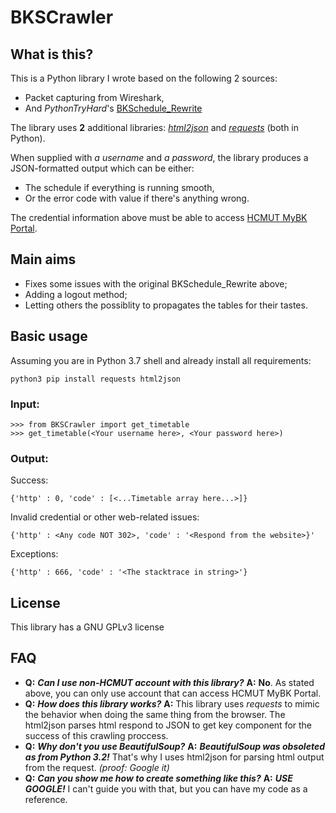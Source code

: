 
# BKSCrawler

## What is this?
 This is a Python library I wrote based on the following 2 sources:
  - Packet capturing from Wireshark,
  - And _PythonTryHard_'s [BKSchedule_Rewrite](https://github.com/PythonTryHard/BKSchedule_Rewrite)

The library uses **2** additional libraries: [_html2json_](http://pypi.org/project/html2json/) and [_requests_](https://pypi.org/project/requests/) (both in Python).

When supplied with _a username_ and _a password_, the library produces a JSON-formatted output which can be either:
- The schedule if everything is running smooth,
- Or the error code with value if there's anything wrong.

The credential information above must be able to access [HCMUT MyBK Portal](https://mybk.hcmut.edu.vn).
 
## Main aims
- Fixes some issues with the original BKSchedule_Rewrite above;
- Adding a logout method;
- Letting others the possiblity to propagates the tables for their tastes.

## Basic usage
Assuming you are in Python 3.7 shell and already install all requirements:

	python3 pip install requests html2json

### Input:

    >>> from BKSCrawler import get_timetable
    >>> get_timetable(<Your username here>, <Your password here>)

### Output:
Success:

    {'http' : 0, 'code' : [<...Timetable array here...>]}

Invalid credential or other web-related issues:

    {'http' : <Any code NOT 302>, 'code' : '<Respond from the website>}'

Exceptions:

    {'http' : 666, 'code' : '<The stacktrace in string>'}

## License
This library has a GNU GPLv3 license

## FAQ
-	**Q:** **_Can I use non-HCMUT account with this library?_**
**A:** **No**. As stated above, you can only use account that can access HCMUT MyBK Portal.
-	**Q:** **_How does this library works?_**
**A:** This library uses _requests_ to mimic the behavior when doing the same thing from the browser. The html2json parses html respond to JSON to get key component for the success of this crawling proccess.
-	**Q:** **_Why don't you use BeautifulSoup?_**
**A:** **_BeautifulSoup was obsoleted as from Python 3.2!_** That's why I uses html2json for parsing html output from the request. _(proof: Google it)_
-	**Q:** **_Can you show me how to create something like this?_**
**A:** **_USE GOOGLE!_** I can't guide you with that, but you can have my code as a reference.
